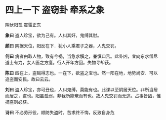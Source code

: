 # 四上一下 盗窃卦 牵系之象

阴伏阳孤 震雷正东

**象曰** 盗人珍宝，欲为己有。人纠其奸，鬼缚其肘。

**颜曰** 阴据天位，阳反在下．犹小人乘君子之器，人鬼交罚。

**何曰** 病者由取人物，致有今祸，当急求解之，兼慎口舌。此卦凶，宜向东求僧尼道士有力，女人医之方瘥。行人开年方回。失物寻却获。

**陈曰** 四在上，盗贼得志也。一在下，欲盗之宝也。然一阳在地，地势尚安．可以追盗而安民。故曰云云。

**刘曰** 盗人珍宝，亦可丑也，人纠鬼缚，莫能有也。此课以至阴居天位。非所当居而居之，盗也。阳虽孤弱，非我所能奄而有也。故人鬼交罚而无逃。占事皆凶，惟捕盗则必获。

**诗曰** 不必劳形役，顺防失盗时。苦求终不悔，反致自身危
